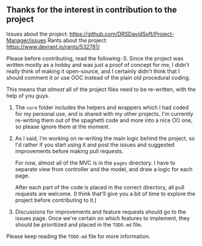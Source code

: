 ## Thanks for the interest in contribution to the project ##

Issues about the project: https://github.com/DRSDavidSoft/Project-Manager/issues
Rants about the project: https://www.devrant.io/rants/532781/

Please before contributing, read the following:
0. Since the project was written mostly as a hobby and was just a proof of concept for me,
   I didn't really think of making it open-source, and I certainly didn't think that I should
   comment it or use OOC instead of the plain old procedural coding.
   
   This means that *almost* all of the project files need to be re-written, with the help of you guys.
   
1. The `core` folder includes the helpers and wrappers which I had coded for my personal use, and is
   shared with my other projects. I'm currently re-writing them out of the spaghetti code and more into
   a nice OO one, so please ignore them at the moment.
   
2. As I said, I'm working on re-writing the main logic behind the project, so I'd rather if you start using
   it and post the issues and suggested improvements before making pull requests.
   
   For now, almost all of the MVC is in the `pages` directory. I have to separate view from controller and the
   model, and draw a logic for each page.
   
   After each part of the code is placed in the correct directory, all pull requests are welcome.
   (I think that'll give you a bit of time to explore the project before contributing to it.)
   
3. Discussions for improvements and feature requests should go to the issues page.
   Once we're certain on which features to implement, they should be prioritized and placed 
   in the `TODO.md` file.
   
Please keep reading the `TODO.md` file for more information.

